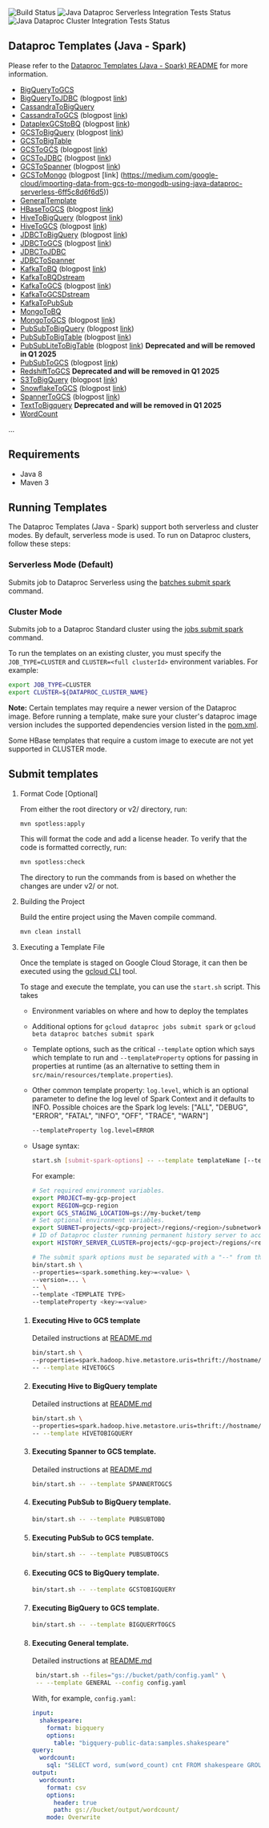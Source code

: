 ![Build Status](https://dataproctemplatesci.com/buildStatus/icon?job=dataproc-templates-build%2Fbuild-job-java&&subject=build-java)
![Java Dataproc Serverless Integration Tests Status](https://dataproctemplatesci.com/buildStatus/icon?job=dataproc-templates-build%2Fintegration-tests-java&&subject=java-serverless-integration-tests)
![Java Dataproc Cluster Integration Tests Status](https://dataproctemplatesci.com/buildStatus/icon?job=dataproc-templates-build%2Fcluster-integration-tests-java&&subject=java-cluster-integration-tests)

## Dataproc Templates (Java - Spark)
Please refer to the [Dataproc Templates (Java - Spark) README](java/README.md) for more information.

* [BigQueryToGCS](src/main/java/com/google/cloud/dataproc/templates/bigquery#BigQuery-To-GCS)
* [BigQueryToJDBC](src/main/java/com/google/cloud/dataproc/templates/bigquery#BigQuery-To-JDBC) (blogpost [link](https://medium.com/google-cloud/migrating-data-from-bigquery-to-jdbc-using-dataproc-serverless-java-7aec2827097e))
* [CassandraToBigQuery](src/main/java/com/google/cloud/dataproc/templates/databases#executing-cassandra-to-bigquery-template)
* [CassandraToGCS](src/main/java/com/google/cloud/dataproc/templates/databases#executing-cassandra-to-gcs-template) (blogpost [link](https://medium.com/google-cloud/migrate-data-from-cassandra-to-gcs-using-java-and-dataproc-serverless-5358ef498f6b))
* [DataplexGCStoBQ](/java/src/main//java/com/google/cloud/dataproc/templates/dataplex#dataplex-gcs-to-bigquery) (blogpost [link](https://medium.com/google-cloud/using-dataproc-serverless-to-migrate-your-dataplex-gcs-data-to-bigquery-1e47bc8de74c))
* [GCSToBigQuery](/java/src/main/java/com/google/cloud/dataproc/templates/gcs#1-gcs-to-bigquery) (blogpost [link](https://medium.com/google-cloud/importing-data-from-gcs-to-bigquery-via-spark-bq-connector-using-dataproc-serverless-25e29f84888d))
* [GCSToBigTable](/java/src/main/java/com/google/cloud/dataproc/templates/gcs#2-gcs-to-bigtable)
* [GCSToGCS](/java/src/main/java/com/google/cloud/dataproc/templates/gcs#5-gcs-to-gcs) (blogpost [link](https://medium.com/@ankuljain/migrate-gcs-to-gcs-using-dataproc-serverless-3b7b0f6ad6b9))
* [GCSToJDBC](/java/src/main/java/com/google/cloud/dataproc/templates/gcs#4-gcs-to-jdbc) (blogpost [link](https://medium.com/google-cloud/importing-data-from-gcs-to-databases-via-jdbc-using-dataproc-serverless-7ed75eab93ba))
* [GCSToSpanner](/java/src/main/java/com/google/cloud/dataproc/templates/gcs#3-gcs-to-spanner) (blogpost [link](https://medium.com/google-cloud/fast-export-large-database-tables-using-gcp-serverless-dataproc-spark-bb32b1260268))
* [GCSToMongo](/java/src/main/java/com/google/cloud/dataproc/templates/gcs#6-gcs-to-mongo) (blogpost [link] (https://medium.com/google-cloud/importing-data-from-gcs-to-mongodb-using-java-dataproc-serverless-6ff5c8d6f6d5))
* [GeneralTemplate](/java/src/main/java/com/google/cloud/dataproc/templates/general)
* [HBaseToGCS](/java/src/main/java/com/google/cloud/dataproc/templates/hbase#1-hbase-to-gcs) (blogpost [link](https://medium.com/google-cloud/using-dataproc-serverless-to-migrate-your-hbase-data-to-gcs-bf1ccf4ab945))
* [HiveToBigQuery](/java/src/main/java/com/google/cloud/dataproc/templates/hive#1-hive-to-bigquery) (blogpost [link](https://medium.com/google-cloud/using-dataproc-serverless-to-migrate-your-hive-data-to-bigquery-8e2d4fcd1c24))
* [HiveToGCS](/java/src/main/java/com/google/cloud/dataproc/templates/hive#2-hive-to-gcs) (blogpost [link](https://medium.com/@nehamodgil_21070/processing-and-migrating-large-data-tables-from-hive-to-gcs-using-java-and-dataproc-serverless-b6dbbae61c5d))
* [JDBCToBigQuery](/java/src/main/java/com/google/cloud/dataproc/templates/jdbc#1-jdbc-to-bigquery) (blogpost [link](https://medium.com/@sjlva/java-fast-export-large-database-tables-using-gcp-serverless-dataproc-fe6ffffe28b5))
* [JDBCToGCS](/java/src/main/java/com/google/cloud/dataproc/templates/jdbc#2-jdbc-to-gcs) (blogpost [link](https://medium.com/google-cloud/fast-export-large-database-tables-using-gcp-serverless-dataproc-spark-bb32b1260268))
* [JDBCToJDBC](/java/src/main/java/com/google/cloud/dataproc/templates/jdbc#3-jdbc-to-jdbc)
* [JDBCToSpanner](/java/src/main/java/com/google/cloud/dataproc/templates/jdbc#4-jdbc-to-spanner)
* [KafkaToBQ](/java/src/main/java/com/google/cloud/dataproc/templates/kafka#1-kafka-to-bigquery) (blogpost [link](https://medium.com/google-cloud/export-data-from-apache-kafka-to-bigquery-using-dataproc-serverless-4a666535117c))
* [KafkaToBQDstream](/java/src/main/java/com/google/cloud/dataproc/templates/kafka#4-kafka-to-bq-via-spark-direct-stream)
* [KafkaToGCS](/java/src/main/java/com/google/cloud/dataproc/templates/kafka#2-kafka-to-gcs) (blogpost [link](https://medium.com/@pniralakeri/importing-data-from-kafka-to-gcs-using-dataproc-serverless-38e449d559f9))
* [KafkaToGCSDstream](/java/src/main/java/com/google/cloud/dataproc/templates/kafka#5-kafka-to-gcs-via-spark-direct-stream)
* [KafkaToPubSub](/java/src/main/java/com/google/cloud/dataproc/templates/kafka/README.md#3-kafka-to-pubsub)
* [MongoToBQ](src/main/java/com/google/cloud/dataproc/templates/databases/MongoToBQ.java)
* [MongoToGCS](/java/src/main/java/com/google/cloud/dataproc/templates/databases#executing-mongo-to-gcs-template) (blogpost [link](https://medium.com/google-cloud/migrating-data-from-mongo-to-gcs-using-java-and-dataproc-serverless-template-390500481804))
* [PubSubToBigQuery](/java/src/main/java/com/google/cloud/dataproc/templates/pubsub#1-pubsub-to-bigquery) (blogpost [link](https://medium.com/google-cloud/from-pub-sub-to-bigquery-streaming-data-in-near-real-time-b550aeff595d))
* [PubSubToBigTable](/java/src/main/java/com/google/cloud/dataproc/templates/pubsub#1-pubsub-to-bigtable) (blogpost [link](https://medium.com/google-cloud/stream-data-from-pub-sub-to-bigtable-using-dataproc-serverless-3142c1bcc22a))
* [PubSubLiteToBigTable](/java/src/main/java/com/google/cloud/dataproc/templates/pubsublite#1-pubsublite-to-bigtable) (blogpost [link](https://medium.com/google-cloud/stream-data-from-pub-sub-lite-to-bigtable-using-dataproc-serverless-2c8816f40581)) **Deprecated and will be removed in Q1 2025**
* [PubSubToGCS](/java/src/main/java/com/google/cloud/dataproc/templates/pubsub/README.md#2-pubsub-to-gcs) (blogpost [link](https://medium.com/google-cloud/stream-data-from-pub-sub-to-cloud-storage-using-dataproc-serverless-7a1e4823926e))
* [RedshiftToGCS](/java/src/main/java/com/google/cloud/dataproc/templates/databases#executing-redshift-to-gcs-template) **Deprecated and will be removed in Q1 2025**
* [S3ToBigQuery](/java/src/main/java/com/google/cloud/dataproc/templates/s3#1-s3-to-bigquery) (blogpost [link](https://medium.com/google-cloud/export-data-from-aws-s3-to-bigquery-using-dataproc-serverless-6dc7a9952fc4))
* [SnowflakeToGCS](/java/src/main/java/com/google/cloud/dataproc/templates/snowflake#1-snowflake-to-gcs) (blogpost [link](https://medium.com/google-cloud/export-snowflake-query-results-to-gcs-using-dataproc-serverless-3d68f5a01ca9))
* [SpannerToGCS](/java/src/main/java/com/google/cloud/dataproc/templates/databases#executing-spanner-to-gcs-template) (blogpost [link](https://medium.com/google-cloud/cloud-spanner-export-query-results-using-dataproc-serverless-6f2f65b583a4))
* [TextToBigquery](/java/src/main/java/com/google/cloud/dataproc/templates/gcs#7-text-to-bigquery) **Deprecated and will be removed in Q1 2025**
* [WordCount](/java/src/main/java/com/google/cloud/dataproc/templates/word/WordCount.java)

...

## Requirements

* Java 8
* Maven 3

## Running Templates

The Dataproc Templates (Java - Spark) support both serverless and cluster modes. By default, serverless mode is used. To run on Dataproc clusters, follow these steps:

### Serverless Mode (Default)

Submits job to Dataproc Serverless using the [batches submit spark](https://cloud.google.com/sdk/gcloud/reference/dataproc/batches/submit/spark) command.

### Cluster Mode

Submits job to a Dataproc Standard cluster using the [jobs submit spark](https://cloud.google.com/sdk/gcloud/reference/dataproc/jobs/submit/spark) command.

To run the templates on an existing cluster, you must specify the `JOB_TYPE=CLUSTER` and `CLUSTER=<full clusterId>` environment variables. For example:

```sh
export JOB_TYPE=CLUSTER
export CLUSTER=${DATAPROC_CLUSTER_NAME}
```

**Note:** Certain templates may require a newer version of the Dataproc image. Before running a template, make sure your cluster's dataproc image version includes the supported dependencies version listed in the [pom.xml](pom.xml).

Some HBase templates that require a custom image to execute are not yet supported in CLUSTER mode.

## Submit templates

1) Format Code [Optional]

   From either the root directory or v2/ directory, run:

    ```sh
    mvn spotless:apply
    ```

   This will format the code and add a license header. To verify that the code is
   formatted correctly, run:

    ```sh
    mvn spotless:check
    ```

   The directory to run the commands from is based on whether the changes are under v2/ or not.

2. Building the Project

    Build the entire project using the Maven compile command.

    ```sh
    mvn clean install
    ```

3. Executing a Template File

    Once the template is staged on Google Cloud Storage, it can then be
    executed using the [gcloud CLI](https://cloud.google.com/sdk/gcloud/reference/dataproc/jobs)
    tool.

    To stage and execute the template, you can use the `start.sh` script. This takes
    * Environment variables on where and how to deploy the templates
    * Additional options for `gcloud dataproc jobs submit spark` or `gcloud beta dataproc batches submit spark`
    * Template options, such as the critical `--template` option which says which template to run and
      `--templateProperty` options for passing in properties at runtime (as an alternative to setting
      them in `src/main/resources/template.properties`).
    * Other common template property: `log.level`, which is an optional parameter to define the log level of Spark Context and it defaults to INFO. Possible choices are the Spark log levels: ["ALL", "DEBUG", "ERROR", "FATAL", "INFO", "OFF", "TRACE", "WARN"]
      ```sh
      --templateProperty log.level=ERROR
      ```

    * Usage syntax:
        ```sh
        start.sh [submit-spark-options] -- --template templateName [--templateProperty key=value] [extra-template-options]
        ```

        For example:
        ```sh
        # Set required environment variables.
        export PROJECT=my-gcp-project
        export REGION=gcp-region
        export GCS_STAGING_LOCATION=gs://my-bucket/temp
        # Set optional environment variables.
        export SUBNET=projects/<gcp-project>/regions/<region>/subnetworks/test-subnet1
        # ID of Dataproc cluster running permanent history server to access historic logs.
        export HISTORY_SERVER_CLUSTER=projects/<gcp-project>/regions/<region>/clusters/<cluster>

        # The submit spark options must be separated with a "--" from the template options
        bin/start.sh \
        --properties=<spark.something.key>=<value> \
        --version=... \
        -- \
        --template <TEMPLATE TYPE>
        --templateProperty <key>=<value>
        ```

    1. #### Executing Hive to GCS template
        Detailed instructions at [README.md](src/main/java/com/google/cloud/dataproc/templates/hive/README.md)
        ```sh
        bin/start.sh \
        --properties=spark.hadoop.hive.metastore.uris=thrift://hostname/ip:9083
        -- --template HIVETOGCS
        ```

    1. #### Executing Hive to BigQuery template
        Detailed instructions at [README.md](src/main/java/com/google/cloud/dataproc/templates/hive/README.md)
        ```sh
        bin/start.sh \
        --properties=spark.hadoop.hive.metastore.uris=thrift://hostname/ip:9083 \
        -- --template HIVETOBIGQUERY
        ```

    1. #### Executing Spanner to GCS template.
        Detailed instructions at [README.md](src/main/java/com/google/cloud/dataproc/templates/databases/README.md)
        ```sh
        bin/start.sh -- --template SPANNERTOGCS
        ```

    1. #### Executing PubSub to BigQuery template.
        ```sh
        bin/start.sh -- --template PUBSUBTOBQ
        ```

   1. #### Executing PubSub to GCS template.
       ```sh
       bin/start.sh -- --template PUBSUBTOGCS
       ```

    1. #### Executing GCS to BigQuery template.
        ```sh
        bin/start.sh -- --template GCSTOBIGQUERY
        ```

   1. #### Executing BigQuery to GCS template.
       ```sh
       bin/start.sh -- --template BIGQUERYTOGCS
       ```

    1. #### Executing General template.
       Detailed instructions at [README.md](src/main/java/com/google/cloud/dataproc/templates/general/README.md)
       ```sh
        bin/start.sh --files="gs://bucket/path/config.yaml" \
        -- --template GENERAL --config config.yaml
        ```
        With, for example, `config.yaml`:
        ```yaml
        input:
          shakespeare:
            format: bigquery
            options:
              table: "bigquery-public-data:samples.shakespeare"
        query:
          wordcount:
            sql: "SELECT word, sum(word_count) cnt FROM shakespeare GROUP by word ORDER BY cnt DESC"
        output:
          wordcount:
            format: csv
            options:
              header: true
              path: gs://bucket/output/wordcount/
            mode: Overwrite
        ```
